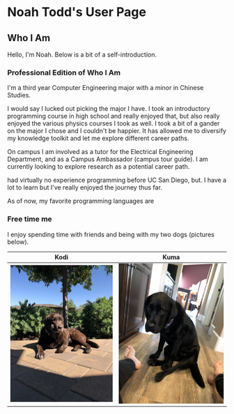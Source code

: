 # Noah Todd's User Page

## Who I Am

Hello, I'm Noah. Below is a bit of a self-introduction. 

### Professional Edition of Who I Am

I'm a third year Computer Engineering major with a minor in Chinese Studies. 

I would say I lucked out picking the major I have. I took an introductory programming course in high school and really enjoyed that, but also really enjoyed the various physics courses I took as well. I took a bit of a gander on the major I chose and I couldn't be happier. It has allowed me to diversify my knowledge toolkit and let me explore different career paths.

On campus I am involved as a tutor for the Electrical Engineering Department, and as a Campus Ambassador (campus tour guide). I am currently looking to explore research as a potential career path.



had virtually no experience programming before UC San Diego, but. I have a lot to learn but I've really enjoyed the journey thus far.

As of now, my favorite programming languages are

### Free time me

I enjoy spending time with friends and being with my two dogs (pictures below). 

Kodi   |  Kuma
:-------------------------:|:-------------------------:
![](Images/IMG_2544.jpeg)  |  ![](Images/IMG_2752.jpeg)

